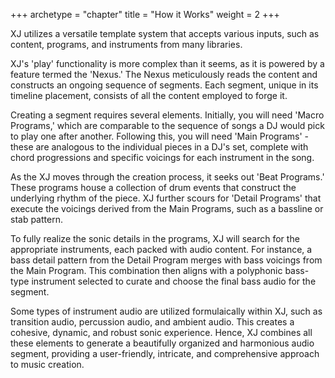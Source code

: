 +++
archetype = "chapter"
title = "How it Works"
weight = 2
+++

XJ utilizes a versatile template system that accepts various inputs, such as content, programs, and instruments from many libraries.

XJ's 'play' functionality is more complex than it seems, as it is powered by a feature termed the 'Nexus.' The Nexus meticulously reads the content and constructs an ongoing sequence of segments. Each segment, unique in its timeline placement, consists of all the content employed to forge it.

Creating a segment requires several elements. Initially, you will need 'Macro Programs,' which are comparable to the sequence of songs a DJ would pick to play one after another. Following this, you will need 'Main Programs' - these are analogous to the individual pieces in a DJ's set, complete with chord progressions and specific voicings for each instrument in the song.

As the XJ moves through the creation process, it seeks out 'Beat Programs.' These programs house a collection of drum events that construct the underlying rhythm of the piece. XJ further scours for 'Detail Programs' that execute the voicings derived from the Main Programs, such as a bassline or stab pattern.

To fully realize the sonic details in the programs, XJ will search for the appropriate instruments, each packed with audio content. For instance, a bass detail pattern from the Detail Program merges with bass voicings from the Main Program. This combination then aligns with a polyphonic bass-type instrument selected to curate and choose the final bass audio for the segment.

Some types of instrument audio are utilized formulaically within XJ, such as transition audio, percussion audio, and ambient audio. This creates a cohesive, dynamic, and robust sonic experience. Hence, XJ combines all these elements to generate a beautifully organized and harmonious audio segment, providing a user-friendly, intricate, and comprehensive approach to music creation.
